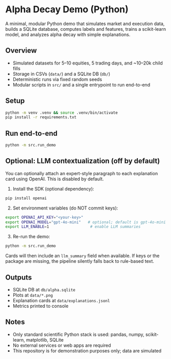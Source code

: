 # Alpha Decay Demo (Python)

A minimal, modular Python demo that simulates market and execution data, builds a SQLite database, computes labels and features, trains a scikit-learn model, and analyzes alpha decay with simple explanations.

## Overview

- Simulated datasets for 5–10 equities, 5 trading days, and ~10–20k child fills
- Storage in CSVs (`data/`) and a SQLite DB (`db/`)
- Deterministic runs via fixed random seeds
- Modular scripts in `src/` and a single entrypoint to run end-to-end

## Setup

```bash
python -m venv .venv && source .venv/bin/activate
pip install -r requirements.txt
```

## Run end-to-end

```bash
python -m src.run_demo
```

## Optional: LLM contextualization (off by default)

You can optionally attach an expert-style paragraph to each explanation card using OpenAI. This is disabled by default.

1. Install the SDK (optional dependency):

```bash
pip install openai
```

2. Set environment variables (do NOT commit keys):

```bash
export OPENAI_API_KEY="<your-key>"
export OPENAI_MODEL="gpt-4o-mini"   # optional; default is gpt-4o-mini
export LLM_ENABLE=1                  # enable LLM summaries
```

3. Re-run the demo:

```bash
python -m src.run_demo
```

Cards will then include an `llm_summary` field when available. If keys or the package are missing, the pipeline silently falls back to rule-based text.

## Outputs

- SQLite DB at `db/alpha.sqlite`
- Plots at `data/*.png`
- Explanation cards at `data/explanations.jsonl`
- Metrics printed to console

## Notes

- Only standard scientific Python stack is used: pandas, numpy, scikit-learn, matplotlib, SQLite
- No external services or web apps are required
- This repository is for demonstration purposes only; data are simulated
